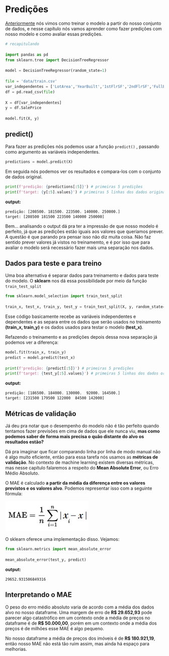 # Predições
[Anteriormente](https://github.com/Marcozz-716/machine-learning-intro/tree/main/03_treinando_modelo) nós vimos como treinar o modelo a partir do nosso conjunto de dados, e nesse capítulo nós vamos aprender como fazer predições com nosso modelo e como avaliar essas predições.

```python
# recapitulando

import pandas as pd
from sklearn.tree import DecisionTreeRegressor

model = DecisionTreeRegressor(random_state=1)

file = 'data/train.csv'
var_independentes = ['LotArea','YearBuilt','1stFlrSF','2ndFlrSF','FullBath','BedroomAbvGr','TotRmsAbvGrd']
df = pd.read_csv(file)

X = df[var_independentes] 
y = df.SalePrice

model.fit(X, y)
```
## predict()
Para fazer as predições nós podemos usar a função 
`predict()` 
, passando como argumento as variáveis independentes. 

```python
predictions = model.predict(X)
```

Em seguida nós podemos ver os resultados e compara-los com o conjunto de dados original.

```python
print(f'predição: {predictions[:5]}') # primeiras 5 predições
print(f'target: {y[:5].values}') # primeiras 5 linhas dos dados originais
```

**output:**

```
predição: [208500. 181500. 223500. 140000. 250000.]
target: [208500 181500 223500 140000 250000]
```

Bem... analisando o output dá pra ter a impressão de que nosso modelo é perfeito, já que as predições estão iguais aos valores que queríamos prever. A questão é que parando pra pensar isso não diz muita coisa. Não faz sentido prever valores já vistos no treinamemto, e é por isso que para avaliar o modelo será necessário fazer mais uma separação nos dados.

## Dados para teste e para treino
Uma boa alternativa é separar dados para treinamento e dados para teste do modelo. O **sklearn** nos dá essa possibilidade por meio da função 
`train_test_split`

```python
from sklearn.model_selection import train_test_split 

train_x, test_x, train_y, test_y = train_test_split(X, y, random_state=1)
```

Esse código basicamente recebe as variáveis independentes e dependentes e as separa entre os dados que serão usados no treinamento **(train_x, train_y)** e os dados usados para testar o modelo **(test_x)**.

Refazendo o treinamento e as predições depois dessa nova separação já podemos ver a diferença:

```python
model.fit(train_x, train_y)
predict = model.predict(test_x)

print(f'predição: {predict[:5]}') # primeiras 5 predições
print(f'target: {test_y[:5].values}') # primeiras 5 linhas dos dados originais
```

**output:**

```
predição: [186500. 184000. 130000.  92000. 164500.]
target: [231500 179500 122000  84500 142000]
```

## Métricas de validação
Já deu pra notar que o desempenho do modelo não é tão perfeito quando tentamos fazer previsões em cima de dados que ele nunca viu, **mas como podemos saber de forma mais precisa o quão distante do alvo os resultados estão?** 

Dá pra imaginar que ficar comparando linha por linha de modo manual não é algo muito eficiente, então para essa tarefa nós usamos as **métricas de validação**. No contexto de machine learning existem diversas métricas, mas nesse capítulo falaremos a respeito do **Mean Absolute Error**, ou Erro Médio Absoluto.

O MAE é calculado **a partir da média da diferença entre os valores previstos e os valores alvo**. Podemos representar isso com a seguinte fórmula:

![MAE](MAE.png)

O sklearn oferece uma implementação disso. Vejamos:

```python
from sklearn.metrics import mean_absolute_error

mean_absolute_error(test_y, predict)
```

**output:**

```
29652.931506849316
```

## Interpretando o MAE
O peso do erro médio absoluto varia de acordo com a média dos dados alvo no nosso dataframe. Uma margem de erro de **R$ 29.652,93** pode parecer algo catastrófico em um contexto onde a média de preços no dataframe é de **R$ 50.000,00**, porém em um contexto onde a média dos preços é de milhões esse MAE é algo pequeno.

No nosso dataframe a média de preços dos imóveis é de **R$ 180.921,19**, então nosso MAE não está tão ruim assim, mas ainda há espaço para melhorias.